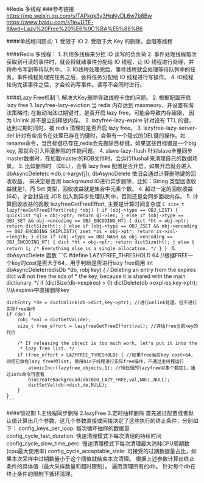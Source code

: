 #Redis 多线程
###参考链接
    https://mp.weixin.qq.com/s/TAPkqk3y3HqNyDL6w7b8Bw
    https://www.baidu.com/s?ie=UTF-8&wd=Lazy%20Free%20%E6%9C%BA%E5%88%B6

####单线程问题点:
    1. 受限于 IO
    2. 受限于大 Key 的删除，会阻塞线程

####Redis 多线程：
    1. 利用多线程来分担 IO 读写的负负荷
    2. 事件处理线程每次获取到可读的事件时，就会将就绪事件分配给 IO 线程，让 IO 线程进行处理，并将命令写到等待队列中。
    3. IO线程处理完后，事件线程就会处理等待队列中的任务。事件线程处理完任务之后，会将任务分配给 IO 线程进行写操作。
    4. IO线程 轮询完读事件之后，才会轮询写事件。读写不会同时进行。
    
####Lazy Free机制
    1. 解决大Key删除导致线程卡住的问题。
    2. 根据配置开启 lazy free
        1. lazyfree-lazy-eviction 
            当 redis 内存达到 maxmeory，并设置有淘汰策略时; 在被动淘汰过期键时，是否开启 lazy free。可能会导致内存超限，
            因为 Unlink 并不是立刻释放内存。
        2. lazyfree-lazy-expire 
            针对设有 TTL 的键，达到过期时间时，被 redis 清理时是否开启 lazy free。
        3. lazyfree-lazy-server-del 
            针对有些指令在处理已存在的键时，会带有一个隐式的DEL键的操作。如rename命令，当目标键已存在,redis会先删除目标键，如果这些目标键是一个big key,
            那就会引入阻塞删除的性能问题。
        4. slave-lazy-flush
            针对slave全量同步master数据时，在加载master的RDB文件时，会运行flushall来清理自己的数据场景。
    3. 比如删除时 （DEL），会看 lazy free 配置是否开启，如果开启就会进入 dbAsyncDelete(c->db,c->argv[j]), dbAsyncDelete 依旧会通过计算删除键的回收收益，
    来决定是否用 background IO进行异步删除，比如：String 类型回收收益就是1，而 Set 类型，回收收益就是集合中元素个数。
    4. 超过一定的回收收益(64)，才会封装成 JOB 加入到异步处理队列中，否则还是会同步回收内存。
    5. 计算回收收益的函数 lazyfreeGetFreeEffort, 主要是计算时间复杂度
    ```C
    size_t lazyfreeGetFreeEffort(robj *obj) {
       if (obj->type == OBJ_LIST) {  
           quicklist *ql = obj->ptr;
           return ql->len;
       } else if (obj->type == OBJ_SET && obj->encoding == OBJ_ENCODING_HT) {
           dict *ht = obj->ptr;
           return dictSize(ht);
       } else if (obj->type == OBJ_ZSET && obj->encoding == OBJ_ENCODING_SKIPLIST){
           zset *zs = obj->ptr;
           return zs->zsl->length;
       } else if (obj->type == OBJ_HASH && obj->encoding == OBJ_ENCODING_HT) {
           dict *ht = obj->ptr;
           return dictSize(ht);
       } else {
           return 1; /* Everything else is a single allocation. */
       }
    }
    ```
    6. dbAsyncDelete 函数
    ```C
    #define LAZYFREE_THRESHOLD 64 //根据FREE一个key的cost是否大于64，用于判断是否进行lazy free调用
    int dbAsyncDelete(redisDb *db, robj *key) {
    /* Deleting an entry from the expires dict will not free the sds of
     * the key, because it is shared with the main dictionary. */
    if (dictSize(db->expires) > 0) dictDelete(db->expires,key->ptr); //从expires中直接删除key
 
    dictEntry *de = dictUnlink(db->dict,key->ptr); //进行unlink处理，但不进行实际free操作
    if (de) {
        robj *val = dictGetVal(de);
        size_t free_effort = lazyfreeGetFreeEffort(val); //评估free当前key的代价
 
        /* If releasing the object is too much work, let's put it into the
         * lazy free list. */
        if (free_effort > LAZYFREE_THRESHOLD) { //如果free当前key cost>64, 则把它放在lazy free的list, 使用bio子线程进行实际free操作，不通过主线程运行
            atomicIncr(lazyfree_objects,1); //待处理的lazyfree对象个数加1，通过info命令可查看
            bioCreateBackgroundJob(BIO_LAZY_FREE,val,NULL,NULL); 
            dictSetVal(db->dict,de,NULL);
        }
    }
    ```

####锁过期
    1.主线程同步删除
    2.lazyFree
    3.定时抽样删除
        首先通过配置或者默认值计算出几个参数，这几个参数直接或间接决定了这些执行的终止条件，分别如下：
            config_keys_per_loop: 每次循环抽样的数据量
            config_cycle_fast_duration: 快速清理模式下每次清理的持续时间
            config_cycle_slow_time_perc: 慢速清理模式下每次清理最大消耗CPU周期数(cpu最大使用率)
            config_cycle_acceptable_stale: 可接受的过期数据量占比，如果本次采样中过期数量小于这个阈值就结束本次清理。
            根据上述参数计算出终止条件的具体值（最大采样数量和超时限制）。
            遍历清理所有的db。
            针对每个db在终止条件的限制下循环清理。